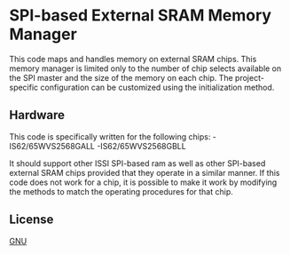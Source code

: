 # SPI-based External SRAM Memory Manager
This code maps and handles memory on external SRAM chips. This memory manager is limited only to the number of chip selects available on the SPI master and the size of the memory on each chip. The project-specific configuration can be customized using the initialization method.

## Hardware
This code is specifically written for the following chips:
  -IS62/65WVS2568GALL
  -IS62/65WVS2568GBLL 

It should support other ISSI SPI-based ram as well as other SPI-based external SRAM chips provided that they operate in a similar manner. If this code does not work for a chip, it is possible to make it work by modifying the methods to match the operating procedures for that chip.

## License
[GNU](https://choosealicense.com/licenses/gpl-3.0/)
